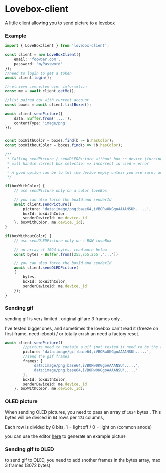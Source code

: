 # Lovebox-client

A little client allowing you to send picture to a [lovebox](https://lovebox.love/)

### Example
````typescript
import { LoveBoxClient } from 'lovebox-client';

const client = new LoveBoxClient({
    email: 'foo@bar.com',
    password: 'myPassword'
});
//need to login to get a token
await client.login();

//retrieve connected user information
const me = await client.getMe();

//list paired box with current account
const boxes = await client.listBoxes();

await client.sendPicture({
    data: Buffer.from('....'),
    contentType: 'image/png'
});


const boxWithColor = boxes.find(b => b.hasColor);
const boxWithoutColor = boxes.find(b => !b.hasColor);

/**
 * Calling sendPicture / sendOLEDPicture without box or device (forcing the function to do a request to the API),
 * will handle correct box selection => incorrect id used = error
 *
 * A good option can be to let the device empty unless you are sure, and want to be faster
 */

if(boxWithColor) {
    // use sendPicture only on a color loveBox

    // you can also force the boxId and senderId
    await client.sendPicture({
        picture: 'data:image/png;base64,iVBORw0KGgoAAAANSUh.....',
        boxId: boxWithColor,
        senderDeviceId: me.device._id
    }, boxWithColor, me.device._id);
}

if(boxWithoutColor) {
    // use sendOLEDPicture only on a B&W loveBox

    // an array of 1024 bytes, read more below
    const bytes = Buffer.from([255,255,255 ,'...'])

    // you can also force the boxId and senderId
    await client.sendOLEDPicture(
    {
        bytes,
        boxId: boxWithColor,
        senderDeviceId: me.device._id
    });
}

````

### Sending gif
sending gif is very limited .
original gif are 3 frames only .

I've tested bigger ones, and sometimes the lovebox can't read it (freeze on first frame, need reboot) / or totally crash an need a factory reset.
````typescript
await client.sendPicture({
        //picture need to contain a gif (not tested if need to be the real gif)
        picture: 'data:image/gif;base64,iVBORw0KGgoAAAANSUh.....',
        //send the gif frames
        frames: [
            'data:image/png;base64,iVBORw0KGgoAAAANSUh.....',
            'data:image/png;base64,iVBORw0KGgoAAAANSUh.....'
        ],
        boxId: boxWithColor,
        senderDeviceId: me.device._id
    }, boxWithColor, me.device._id);
````


### OLED picture
When sending OLED pictures, you need to pass an array of `1024` bytes .
This bytes will be divided in `64` rows per `128` columns,

Each row is divided by 8 bits, 1 = light off / 0 = light on (common anode)

you can use the editor [here](https://thib3113.github.io/node-lovebox/tools/editor/) to generate an example picture


### Sending gif to OLED

to send gif to OLED, you need to add another frames in the bytes array, max 3 frames (3072 bytes)

